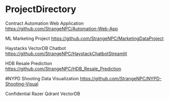 # ProjectDirectory

Contract Automation Web Application
https://github.com/StrangeNPC/Automation-Web-App

ML Marketing Project
https://github.com/StrangeNPC/MarketingDataProject

Haystacks VectorDB Chatbot
https://github.com/StrangeNPC/HaystackChatbotStreamlit

HDB Resale Prediction
https://github.com/StrangeNPC/HDB_Resale_Prediction

#NYPD Shooting Data Visualization
https://github.com/StrangeNPC/NYPD-Shooting-Visual

Confidential
Razer Qdrant VectorDB
